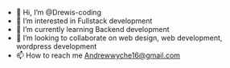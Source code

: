 - 👋 Hi, I’m @Drewis-coding
- 👀 I’m interested in Fullstack development
- 🌱 I’m currently learning Backend development
- 💞️ I’m looking to collaborate on web design, web development, wordpress development
- 📫 How to reach me Andrewwyche16@gmail.com
<!---
Drewis-coding/Drewis-coding is a ✨ special ✨ repository because its `README.md` (this file) appears on your GitHub profile.
You can click the Preview link to take a look at your changes.
--->
